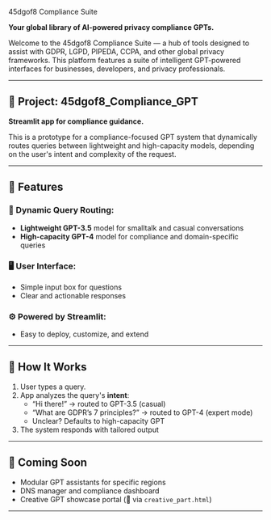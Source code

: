  45dgof8 Compliance Suite

**Your global library of AI-powered privacy compliance GPTs.**

Welcome to the 45dgof8 Compliance Suite — a hub of tools designed to assist with GDPR, LGPD, PIPEDA, CCPA, and other global privacy frameworks. This platform features a suite of intelligent GPT-powered interfaces for businesses, developers, and privacy professionals.

---

## 🔧 Project: 45dgof8_Compliance_GPT

**Streamlit app for compliance guidance.**

This is a prototype for a compliance-focused GPT system that dynamically routes queries between lightweight and high-capacity models, depending on the user's intent and complexity of the request.

---

## 🚀 Features

### 🔄 Dynamic Query Routing:
- **Lightweight GPT-3.5** model for smalltalk and casual conversations
- **High-capacity GPT-4** model for compliance and domain-specific queries

### 🖥 User Interface:
- Simple input box for questions
- Clear and actionable responses

### ⚙️ Powered by Streamlit:
- Easy to deploy, customize, and extend

---

## 🧠 How It Works

1. User types a query.
2. App analyzes the query's **intent**:
   - “Hi there!” → routed to GPT-3.5 (casual)
   - “What are GDPR’s 7 principles?” → routed to GPT-4 (expert mode)
   - Unclear? Defaults to high-capacity GPT
3. The system responds with tailored output

---

## 🧰 Coming Soon

- Modular GPT assistants for specific regions
- DNS manager and compliance dashboard
- Creative GPT showcase portal (🌟 via `creative_part.html`)

---
